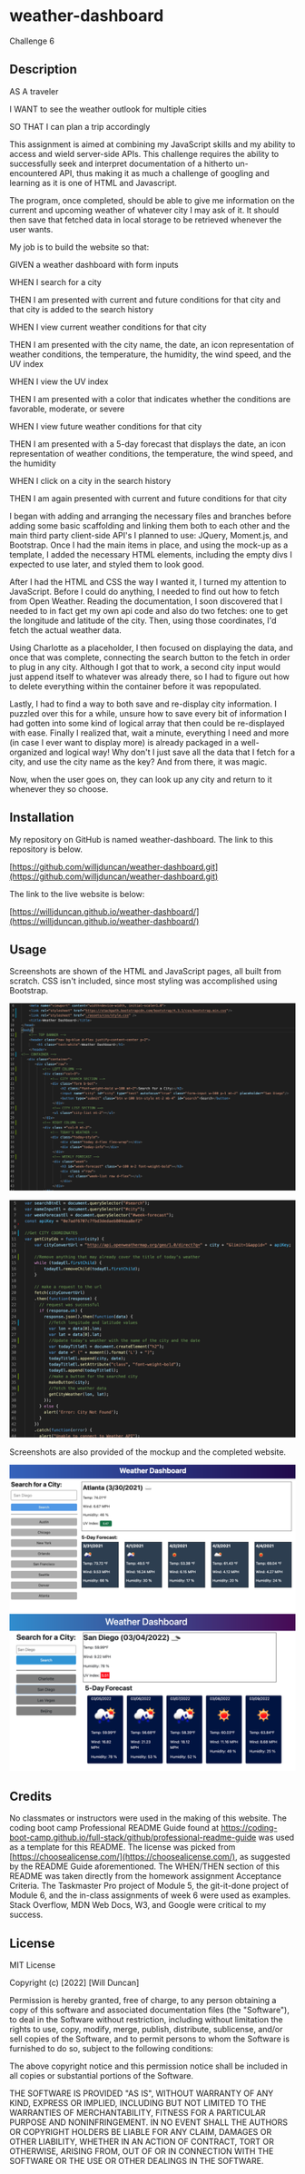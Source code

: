 # weather-dashboard
Challenge 6

## Description

AS A traveler

I WANT to see the weather outlook for multiple cities

SO THAT I can plan a trip accordingly

This assignment is aimed at combining my JavaScript skills and my ability to access and wield server-side APIs. This challenge requires the ability to successfully seek and interpret documentation of a hitherto un-encountered API, thus making it as much a challenge of googling and learning as it is one of HTML and Javascript. 

The program, once completed, should be able to give me information on the current and upcoming weather of whatever city I may ask of it. It should then save that fetched data in local storage to be retrieved whenever the user wants. 

My job is to build the website so that:

GIVEN a weather dashboard with form inputs

WHEN I search for a city

THEN I am presented with current and future conditions for that city and that city is added to the search history

WHEN I view current weather conditions for that city

THEN I am presented with the city name, the date, an icon representation of weather conditions, the temperature, the humidity, the wind speed, and the UV index

WHEN I view the UV index

THEN I am presented with a color that indicates whether the conditions are favorable, moderate, or severe

WHEN I view future weather conditions for that city

THEN I am presented with a 5-day forecast that displays the date, an icon representation of weather conditions, the temperature, the wind speed, and the humidity

WHEN I click on a city in the search history

THEN I am again presented with current and future conditions for that city

I began with adding and arranging the necessary files and branches before adding some basic scaffolding and linking them both to each other and the main third party client-side API's I planned to use: JQuery, Moment.js, and Bootstrap. Once I had the main items in place, and using the mock-up as a template, I added the necessary HTML elements, including the empty divs I expected to use later, and styled them to look good. 

After I had the HTML and CSS the way I wanted it, I turned my attention to JavaScript. Before I could do anything, I needed to find out how to fetch from Open Weather. Reading the documentation, I soon discovered that I needed to in fact get my own api code and also do two fetches: one to get the longitude and latitude of the city. Then, using those coordinates, I'd fetch the actual weather data. 

Using Charlotte as a placeholder, I then focused on displaying the data, and once that was complete, connecting the search button to the fetch in order to plug in any city. Although I got that to work, a second city input would just append itself to whatever was already there, so I had to figure out how to delete everything within the container before it was repopulated. 

Lastly, I had to find a way to both save and re-display city information. I puzzled over this for a while, unsure how to save every bit of information I had gotten into some kind of logical array that then could be re-displayed with ease. Finally I realized that, wait a minute, everything I need and more (in case I ever want to display more) is already packaged in a well-organized and logical way! Why don't I just save all the data that I fetch for a city, and use the city name as the key? And from there, it was magic. 

Now, when the user goes on, they can look up any city and return to it whenever they so choose. 

## Installation

My repository on GitHub is named weather-dashboard. The link to this repository is below.

[https://github.com/willjduncan/weather-dashboard.git](https://github.com/willjduncan/weather-dashboard.git)


The link to the live website is below: 

[https://willjduncan.github.io/weather-dashboard/](https://willjduncan.github.io/weather-dashboard/)


## Usage

Screenshots are shown of the HTML and JavaScript pages, all built from scratch. CSS isn't included, since most styling was accomplished using Bootstrap. 

![screenshot of HTML](/assets/images/screenshot-html.png)

![screenshot of JavaScript](/assets/images/screenshot-js.png)


Screenshots are also provided of the mockup and the completed website.  

![screenshot of the mockup](/assets/images/mockup.png)
![screenshot of live website](/assets/images/screenshot-active.png) 

## Credits

No classmates or instructors were used in the making of this website. The coding boot camp Professional README Guide found at https://coding-boot-camp.github.io/full-stack/github/professional-readme-guide was used as a template for this README. The license was picked from [https://choosealicense.com/](https://choosealicense.com/), as suggested by the README Guide aforementioned. The WHEN/THEN section of this README was taken directly from the homework assignment Acceptance Criteria. The Taskmaster Pro project of Module 5, the git-it-done project of Module 6, and the in-class assignments of week 6 were used as examples. Stack Overflow, MDN Web Docs, W3, and Google were critical to my success. 

## License

MIT License

Copyright (c) [2022] [Will Duncan]

Permission is hereby granted, free of charge, to any person obtaining a copy
of this software and associated documentation files (the "Software"), to deal
in the Software without restriction, including without limitation the rights
to use, copy, modify, merge, publish, distribute, sublicense, and/or sell
copies of the Software, and to permit persons to whom the Software is
furnished to do so, subject to the following conditions:

The above copyright notice and this permission notice shall be included in all
copies or substantial portions of the Software.

THE SOFTWARE IS PROVIDED "AS IS", WITHOUT WARRANTY OF ANY KIND, EXPRESS OR
IMPLIED, INCLUDING BUT NOT LIMITED TO THE WARRANTIES OF MERCHANTABILITY,
FITNESS FOR A PARTICULAR PURPOSE AND NONINFRINGEMENT. IN NO EVENT SHALL THE
AUTHORS OR COPYRIGHT HOLDERS BE LIABLE FOR ANY CLAIM, DAMAGES OR OTHER
LIABILITY, WHETHER IN AN ACTION OF CONTRACT, TORT OR OTHERWISE, ARISING FROM,
OUT OF OR IN CONNECTION WITH THE SOFTWARE OR THE USE OR OTHER DEALINGS IN THE
SOFTWARE.